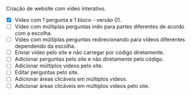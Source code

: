 Criação de website com vídeo interativo.

- [x] Vídeo com 1 pergunta e 1 bloco - versão 01.
- [ ] Vídeo com múltiplas perguntas indo para partes diferentes de acordo com a escolha.
- [ ] Vídeo com múltiplas perguntas redirecionando para vídeos diferentes dependendo da escolha.
- [ ] Enviar vídeo pelo site e não carregar por código diretamente.
- [ ] Adicionar perguntas pelo site e não diretamente pelo código.
- [ ] Adicionar múltiplos vídeos pelo site.
- [ ] Editar perguntas pelo site.
- [ ] Adicionar áreas clicáveis em múltiplos vídeos.
- [ ] Adicionar áreas clicáveis em múltiplos vídeos pelo site.
